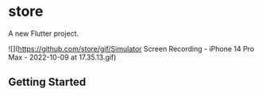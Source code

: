 # store

A new Flutter project.

![](https://github.com/store/gif/Simulator Screen Recording - iPhone 14 Pro Max - 2022-10-09 at 17.35.13.gif)
## Getting Started

